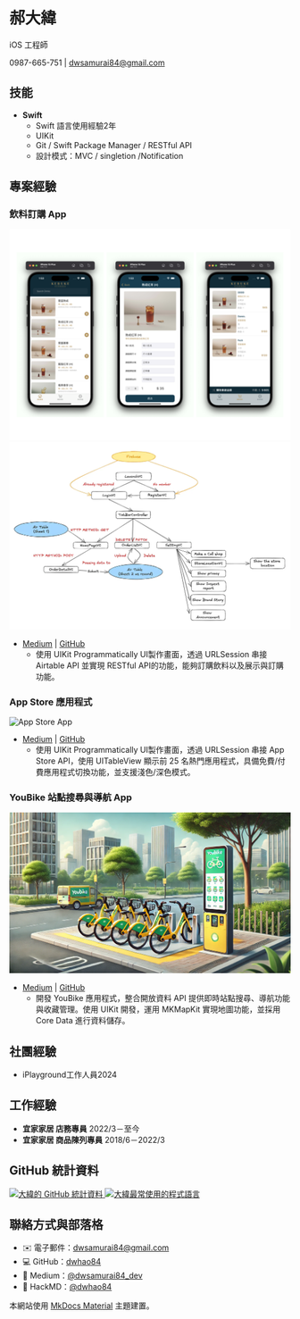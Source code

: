 # **郝大緯**

iOS 工程師


0987-665-751 | [dwsamurai84@gmail.com](https://github.com/dwhao84/dwhao84.github.io.git)

## **技能**

- **Swift**
  - Swift 語言使用經驗2年
  - UIKit
  - Git / Swift Package Manager / RESTful API
  - 設計模式：MVC / singletion /Notification

## **專案經驗**

### **飲料訂購 App**

![DrinkOrderApp](../assets/DrinkOrderApp.png) ![DrinkOrderApp-Concept](../assets/DrinkOrderApp-Concept.png)

- [Medium](https://medium.com/彼得潘的-swift-ios-app-開發教室/hw-50-drink-order-app-1-get-6d4f7566c6f5) | [GitHub](https://github.com/dwhao84/DrinkOrderApp)
  - 使用 UIKit Programmatically UI製作畫面，透過 URLSession 串接 Airtable API 並實現 RESTful API的功能，能夠訂購飲料以及展示與訂購功能。

### **App Store 應用程式**

![App Store App](../assets/App-Store-app.gif)

- [Medium](https://medium.com/彼得潘的-swift-ios-app-開發教室/hw-48-app-store-425538e1f98b) | [GitHub](https://github.com/dwhao84/HW48-App-store)
  - 使用 UIKit Programmatically UI製作畫面，透過 URLSession 串接 App Store API，使用 UITableView 顯示前 25 名熱門應用程式，具備免費/付費應用程式切換功能，並支援淺色/深色模式。

### **YouBike 站點搜尋與導航 App**

![Youbike app](../assets/Youbike.png)

- [Medium](https://medium.com/彼得潘的-swift-ios-app-開發教室/hw-47-串接you-bike-api-資料存到core-data-70fa9782e915) | [GitHub](https://github.com/dwhao84/HW-44-JSON-Decoder)
  - 開發 YouBike 應用程式，整合開放資料 API 提供即時站點搜尋、導航功能與收藏管理。使用 UIKit 開發，運用 MKMapKit 實現地圖功能，並採用 Core Data 進行資料儲存。

## **社團經驗**

* iPlayground工作人員2024

## **工作經驗**

- **宜家家居 店務專員** 2022/3－至今
- **宜家家居 商品陳列專員** 2018/6－2022/3

## **GitHub 統計資料**

<div align="left">
 <a href="https://github.com/dwhao84">
   <img src="https://github-readme-stats.vercel.app/api?username=dwhao84&show_icons=true&theme=radical" alt="大緯的 GitHub 統計資料" />
   <img src="https://github-readme-stats.vercel.app/api/top-langs/?username=dwhao84&layout=donut&theme=radical" alt="大緯最常使用的程式語言" />
 </a>
</div>

## **聯絡方式與部落格**

- ✉️ 電子郵件：[dwsamurai84@gmail.com](mailto:dwsamurai84@gmail.com)
- 💻 GitHub：[dwhao84](https://github.com/dwhao84)
- 📝 Medium：[@dwsamurai84_dev](https://medium.com/@dwsamurai84_dev)
- 📝 HackMD：[@dwhao84](https://hackmd.io/@dwhao84)

本網站使用 [MkDocs Material](https://squidfunk.github.io/mkdocs-material/) 主題建置。
